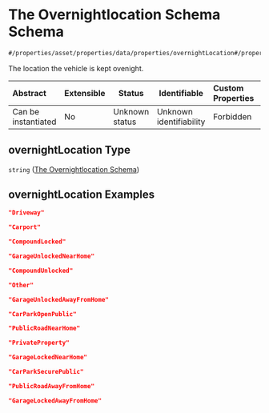 # The Overnightlocation Schema Schema

```txt
#/properties/asset/properties/data/properties/overnightLocation#/properties/asset/properties/data/properties/overnightLocation
```

The location the vehicle is kept ovenight.


| Abstract            | Extensible | Status         | Identifiable            | Custom Properties | Additional Properties | Access Restrictions | Defined In                                                                                          |
| :------------------ | ---------- | -------------- | ----------------------- | :---------------- | --------------------- | ------------------- | --------------------------------------------------------------------------------------------------- |
| Can be instantiated | No         | Unknown status | Unknown identifiability | Forbidden         | Allowed               | none                | [policy_transaction.schema.json\*](../../out/policy_transaction.schema.json "open original schema") |

## overnightLocation Type

`string` ([The Overnightlocation Schema](policy_transaction-properties-the-asset-schema-properties-the-data-schema-properties-the-overnightlocation-schema.md))

## overnightLocation Examples

```json
"Driveway"
```

```json
"Carport"
```

```json
"CompoundLocked"
```

```json
"GarageUnlockedNearHome"
```

```json
"CompoundUnlocked"
```

```json
"Other"
```

```json
"GarageUnlockedAwayFromHome"
```

```json
"CarParkOpenPublic"
```

```json
"PublicRoadNearHome"
```

```json
"PrivateProperty"
```

```json
"GarageLockedNearHome"
```

```json
"CarParkSecurePublic"
```

```json
"PublicRoadAwayFromHome"
```

```json
"GarageLockedAwayFromHome"
```
